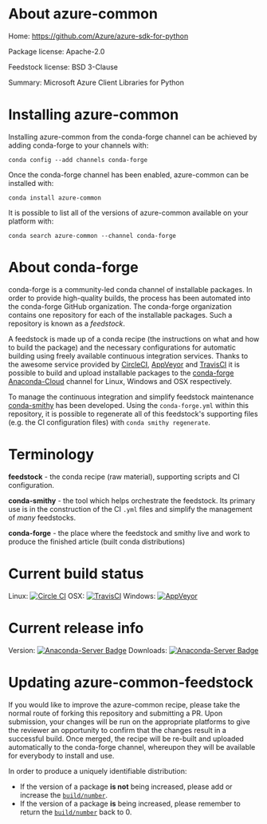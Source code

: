 About azure-common
==================

Home: https://github.com/Azure/azure-sdk-for-python

Package license: Apache-2.0

Feedstock license: BSD 3-Clause 

Summary: Microsoft Azure Client Libraries for Python



Installing azure-common
=======================

Installing azure-common from the conda-forge channel can be achieved by adding conda-forge to your channels with:

```
conda config --add channels conda-forge
```

Once the conda-forge channel has been enabled, azure-common can be installed with:

```
conda install azure-common
```

It is possible to list all of the versions of azure-common available on your platform with:

```
conda search azure-common --channel conda-forge
```


About conda-forge
=================

conda-forge is a community-led conda channel of installable packages.
In order to provide high-quality builds, the process has been automated into the
conda-forge GitHub organization. The conda-forge organization contains one repository 
for each of the installable packages. Such a repository is known as a *feedstock*.

A feedstock is made up of a conda recipe (the instructions on what and how to build
the package) and the necessary configurations for automatic building using freely
available continuous integration services. Thanks to the awesome service provided by
[CircleCI](https://circleci.com/), [AppVeyor](http://www.appveyor.com/)
and [TravisCI](https://travis-ci.org/) it is possible to build and upload installable
packages to the [conda-forge](https://anaconda.org/conda-forge)
[Anaconda-Cloud](http://docs.anaconda.org/) channel for Linux, Windows and OSX respectively.

To manage the continuous integration and simplify feedstock maintenance
[conda-smithy](http://github.com/conda-forge/conda-smithy) has been developed.
Using the ``conda-forge.yml`` within this repository, it is possible to regenerate all of
this feedstock's supporting files (e.g. the CI configuration files) with ``conda smithy regenerate``.


Terminology
===========

**feedstock** - the conda recipe (raw material), supporting scripts and CI configuration.

**conda-smithy** - the tool which helps orchestrate the feedstock.
                   Its primary use is in the construction of the CI ``.yml`` files
                   and simplify the management of *many* feedstocks.

**conda-forge** - the place where the feedstock and smithy live and work to
                  produce the finished article (built conda distributions)

Current build status
====================

Linux: [![Circle CI](https://circleci.com/gh/conda-forge/azure-common-feedstock.svg?style=svg)](https://circleci.com/gh/conda-forge/azure-common-feedstock)
OSX: [![TravisCI](https://travis-ci.org/conda-forge/azure-common-feedstock.svg?branch=master)](https://travis-ci.org/conda-forge/azure-common-feedstock) 
Windows: [![AppVeyor](https://ci.appveyor.com/api/projects/status/github/conda-forge/azure-common-feedstock?svg=True)](https://ci.appveyor.com/project/conda-forge/azure-common-feedstock/branch/master)

Current release info
====================
Version: [![Anaconda-Server Badge](https://anaconda.org/conda-forge/azure-common/badges/version.svg)](https://anaconda.org/conda-forge/azure-common)
Downloads: [![Anaconda-Server Badge](https://anaconda.org/conda-forge/azure-common/badges/downloads.svg)](https://anaconda.org/conda-forge/azure-common)


Updating azure-common-feedstock
===============================

If you would like to improve the azure-common recipe, please take the normal
route of forking this repository and submitting a PR. Upon submission, your changes will
be run on the appropriate platforms to give the reviewer an opportunity to confirm that the
changes result in a successful build. Once merged, the recipe will be re-built and uploaded
automatically to the conda-forge channel, whereupon they will be available for everybody to
install and use.

In order to produce a uniquely identifiable distribution:
 * If the version of a package **is not** being increased, please add or increase
   the [``build/number``](http://conda.pydata.org/docs/building/meta-yaml.html#build-number-and-string). 
 * If the version of a package **is** being increased, please remember to return
   the [``build/number``](http://conda.pydata.org/docs/building/meta-yaml.html#build-number-and-string)
   back to 0.
